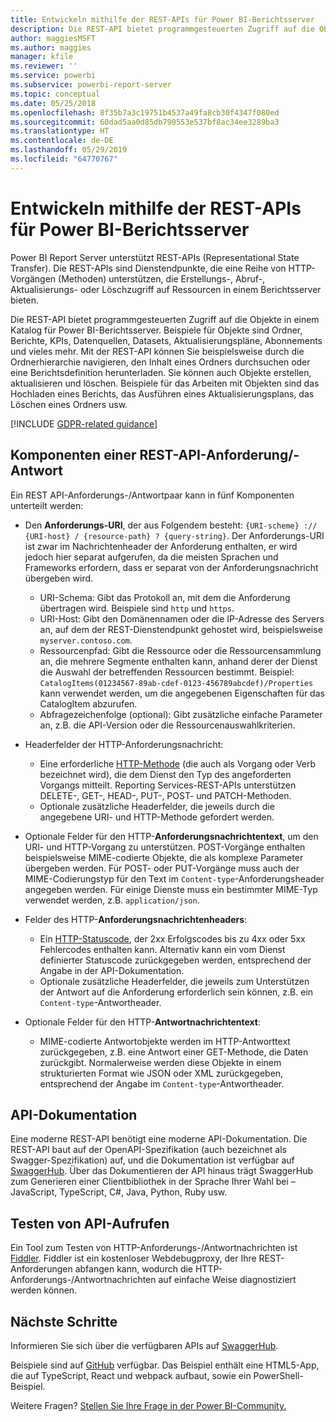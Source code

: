 ```yaml
---
title: Entwickeln mithilfe der REST-APIs für Power BI-Berichtsserver
description: Die REST-API bietet programmgesteuerten Zugriff auf die Objekte in einem Katalog für Power BI-Berichtsserver.
author: maggiesMSFT
ms.author: maggies
manager: kfile
ms.reviewer: ''
ms.service: powerbi
ms.subservice: powerbi-report-server
ms.topic: conceptual
ms.date: 05/25/2018
ms.openlocfilehash: 8f35b7a3c19751b4537a49fa8cb30f4347f080ed
ms.sourcegitcommit: 60dad5aa0d85db790553e537bf8ac34ee3289ba3
ms.translationtype: HT
ms.contentlocale: de-DE
ms.lasthandoff: 05/29/2019
ms.locfileid: "64770767"
---
```

# <a name="develop-with-the-rest-apis-for-power-bi-report-server"></a>Entwickeln mithilfe der REST-APIs für Power BI-Berichtsserver

Power BI Report Server unterstützt REST-APIs (Representational State Transfer). Die REST-APIs sind Dienstendpunkte, die eine Reihe von HTTP-Vorgängen (Methoden) unterstützen, die Erstellungs-, Abruf-, Aktualisierungs- oder Löschzugriff auf Ressourcen in einem Berichtsserver bieten.

Die REST-API bietet programmgesteuerten Zugriff auf die Objekte in einem Katalog für Power BI-Berichtsserver. Beispiele für Objekte sind Ordner, Berichte, KPIs, Datenquellen, Datasets, Aktualisierungspläne, Abonnements und vieles mehr. Mit der REST-API können Sie beispielsweise durch die Ordnerhierarchie navigieren, den Inhalt eines Ordners durchsuchen oder eine Berichtsdefinition herunterladen. Sie können auch Objekte erstellen, aktualisieren und löschen. Beispiele für das Arbeiten mit Objekten sind das Hochladen eines Berichts, das Ausführen eines Aktualisierungsplans, das Löschen eines Ordners usw.

[!INCLUDE [GDPR-related guidance](../includes/gdpr-hybrid-note.md)]

## <a name="components-of-a-rest-api-requestresponse"></a>Komponenten einer REST-API-Anforderung/-Antwort

Ein REST API-Anforderungs-/Antwortpaar kann in fünf Komponenten unterteilt werden:

* Den **Anforderungs-URI**, der aus Folgendem besteht: `{URI-scheme} :// {URI-host} / {resource-path} ? {query-string}`. Der Anforderungs-URI ist zwar im Nachrichtenheader der Anforderung enthalten, er wird jedoch hier separat aufgerufen, da die meisten Sprachen und Frameworks erfordern, dass er separat von der Anforderungsnachricht übergeben wird.
  
  * URI-Schema: Gibt das Protokoll an, mit dem die Anforderung übertragen wird. Beispiele sind `http` und `https`.
  * URI-Host: Gibt den Domänennamen oder die IP-Adresse des Servers an, auf dem der REST-Dienstendpunkt gehostet wird, beispielsweise `myserver.contoso.com`.
  * Ressourcenpfad: Gibt die Ressource oder die Ressourcensammlung an, die mehrere Segmente enthalten kann, anhand derer der Dienst die Auswahl der betreffenden Ressourcen bestimmt. Beispiel: `CatalogItems(01234567-89ab-cdef-0123-456789abcdef)/Properties` kann verwendet werden, um die angegebenen Eigenschaften für das CatalogItem abzurufen.
  * Abfragezeichenfolge (optional): Gibt zusätzliche einfache Parameter an, z.B. die API-Version oder die Ressourcenauswahlkriterien.
* Headerfelder der HTTP-Anforderungsnachricht:
  
  * Eine erforderliche [HTTP-Methode](https://www.w3.org/Protocols/rfc2616/rfc2616-sec9.html) (die auch als Vorgang oder Verb bezeichnet wird), die dem Dienst den Typ des angeforderten Vorgangs mitteilt. Reporting Services-REST-APIs unterstützen DELETE-, GET-, HEAD-, PUT-, POST- und PATCH-Methoden.
  * Optionale zusätzliche Headerfelder, die jeweils durch die angegebene URI- und HTTP-Methode gefordert werden.
* Optionale Felder für den HTTP-**Anforderungsnachrichtentext**, um den URI- und HTTP-Vorgang zu unterstützen. POST-Vorgänge enthalten beispielsweise MIME-codierte Objekte, die als komplexe Parameter übergeben werden. Für POST- oder PUT-Vorgänge muss auch der MIME-Codierungstyp für den Text im `Content-type`-Anforderungsheader angegeben werden. Für einige Dienste muss ein bestimmter MIME-Typ verwendet werden, z.B. `application/json`.
* Felder des HTTP-**Anforderungsnachrichtenheaders**:
  
  * Ein [HTTP-Statuscode](http://www.w3.org/Protocols/HTTP/HTRESP.html), der 2xx Erfolgscodes bis zu 4xx oder 5xx Fehlercodes enthalten kann. Alternativ kann ein vom Dienst definierter Statuscode zurückgegeben werden, entsprechend der Angabe in der API-Dokumentation.
  * Optionale zusätzliche Headerfelder, die jeweils zum Unterstützen der Antwort auf die Anforderung erforderlich sein können, z.B. ein `Content-type`-Antwortheader.
* Optionale Felder für den HTTP-**Antwortnachrichtentext**:
  
  * MIME-codierte Antwortobjekte werden im HTTP-Antworttext zurückgegeben, z.B. eine Antwort einer GET-Methode, die Daten zurückgibt. Normalerweise werden diese Objekte in einem strukturierten Format wie JSON oder XML zurückgegeben, entsprechend der Angabe im `Content-type`-Antwortheader.

## <a name="api-documentation"></a>API-Dokumentation

Eine moderne REST-API benötigt eine moderne API-Dokumentation. Die REST-API baut auf der OpenAPI-Spezifikation (auch bezeichnet als Swagger-Spezifikation) auf, und die Dokumentation ist verfügbar auf [SwaggerHub](https://app.swaggerhub.com/apis/microsoft-rs/PBIRS/2.0). Über das Dokumentieren der API hinaus trägt SwaggerHub zum Generieren einer Clientbibliothek in der Sprache Ihrer Wahl bei – JavaScript, TypeScript, C#, Java, Python, Ruby usw.

## <a name="testing-api-calls"></a>Testen von API-Aufrufen

Ein Tool zum Testen von HTTP-Anforderungs-/Antwortnachrichten ist [Fiddler](http://www.telerik.com/fiddler). Fiddler ist ein kostenloser Webdebugproxy, der Ihre REST-Anforderungen abfangen kann, wodurch die HTTP-Anforderungs-/Antwortnachrichten auf einfache Weise diagnostiziert werden können.

## <a name="next-steps"></a>Nächste Schritte

Informieren Sie sich über die verfügbaren APIs auf [SwaggerHub](https://app.swaggerhub.com/apis/microsoft-rs/PBIRS/2.0).

Beispiele sind auf [GitHub](https://github.com/Microsoft/Reporting-Services) verfügbar. Das Beispiel enthält eine HTML5-App, die auf TypeScript, React und webpack aufbaut, sowie ein PowerShell-Beispiel.

Weitere Fragen? [Stellen Sie Ihre Frage in der Power BI-Community.](https://community.powerbi.com/)
